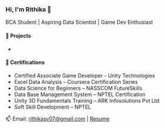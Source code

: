 ### Hi, I'm Rithika 👋  
BCA Student | Aspiring Data Scientist | Game Dev Enthusiast  

#### 🚀 Projects
-
#### 📜 Certifications
- Certified Associate Game Developer - Unity Technologies
- Excel Data Analysis – Coursera Certification Series
- Data Science for Beginners – NASSCOM FutureSkills
- Data Base Management System – NPTEL Certification
- Unity 3D Fundamentals Training – ARK Infosolutions Pvt Ltd
- Soft Skill Development – NPTEL
  
📫 Email: rithikasv07@gmail.com | [Resume](https://docs.google.com/document/d/15TPfQcNxUnBvJmAAYdRjMiE1lm0a2ZKWU8oLigtxWeI/edit?usp=sharing)
